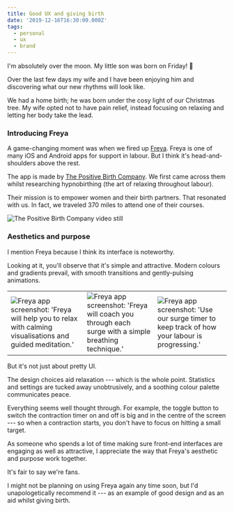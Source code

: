 ```yaml
---
title: Good UX and giving birth
date: '2019-12-16T16:30:00.000Z'
tags:
  - personal
  - ux
  - brand
---
```


I'm absolutely over the moon. My little son was born on Friday! 🎉

Over the last few days my wife and I have been enjoying him and discovering what our new rhythms will look like.

We had a home birth; he was born under the cosy light of our Christmas tree. My wife opted not to have pain relief, instead focusing on relaxing and letting her body take the lead.

### Introducing Freya

A game-changing moment was when we fired up [Freya](https://apps.apple.com/gb/app/freya-surge-timer/id1447509164). Freya is one of many iOS and Android apps for support in labour. But I think it's head-and-shoulders above the rest.

The app is made by [The Positive Birth Company](https://thepositivebirthcompany.co.uk/). We first came across them whilst researching hypnobirthing (the art of relaxing throughout labour).

Their mission is to empower women and their birth partners. That resonated with us. In fact, we traveled 370 miles to attend one of their courses.

![The Positive Birth Company video still](/img/pbc.jpg)

### Aesthetics and purpose

I mention Freya because I think its interface is noteworthy.

Looking at it, you'll observe that it's simple and attractive. Modern colours and gradients prevail, with smooth transitions and gently-pulsing animations.

|                                                                                                                             |                                                                                                                        |                                                                                                                  |
| --------------------------------------------------------------------------------------------------------------------------- | ---------------------------------------------------------------------------------------------------------------------- | ---------------------------------------------------------------------------------------------------------------- |
| ![Freya app screenshot: 'Freya will help you to relax with calming visualisations and guided meditation.'](/img/freya1.jpg) | ![Freya app screenshot: 'Freya will coach you through each surge with a simple breathing technique.'](/img/freya2.jpg) | ![Freya app screenshot: 'Use our surge timer to keep track of how your labour is progressing.'](/img/freya3.jpg) |

But it's not just about pretty UI.

The design choices aid relaxation --- which is the whole point. Statistics and settings are tucked away unobtrusively, and a soothing colour palette communicates peace.

Everything seems well thought through. For example, the toggle button to switch the contraction timer on and off is big and in the centre of the screen --- so when a contraction starts, you don't have to focus on hitting a small target.

As someone who spends a lot of time making sure front-end interfaces are engaging as well as attractive, I appreciate the way that Freya's aesthetic and purpose work together.

It's fair to say we're fans.

I might not be planning on using Freya again any time soon, but I'd unapologetically recommend it --- as an example of good design and as an aid whilst giving birth.
